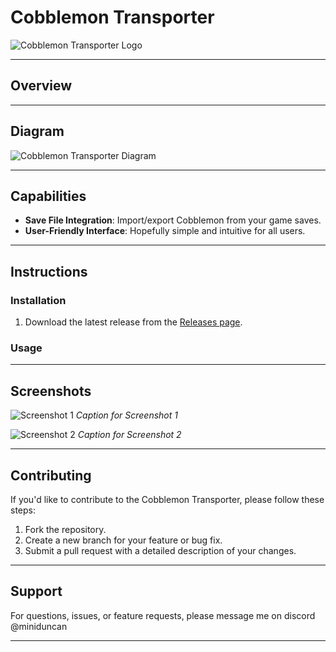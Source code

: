 # Cobblemon Transporter

![Cobblemon Transporter Logo](path/to/your/logo.png) <!-- Replace with the path to your logo -->



---

## Overview



---

## Diagram

![Cobblemon Transporter Diagram](path/to/your/diagram.png) <!-- Replace with the path to your diagram -->

---

## Capabilities

- **Save File Integration**: Import/export Cobblemon from your game saves.
- **User-Friendly Interface**: Hopefully simple and intuitive for all users.

---

## Instructions

### Installation
1. Download the latest release from the [Releases page](#).

### Usage

---

## Screenshots

![Screenshot 1](path/to/screenshot1.png) <!-- Replace with the path to your screenshot -->
*Caption for Screenshot 1*

![Screenshot 2](path/to/screenshot2.png) <!-- Replace with the path to your screenshot -->
*Caption for Screenshot 2*

---

## Contributing

If you'd like to contribute to the Cobblemon Transporter, please follow these steps:
1. Fork the repository.
2. Create a new branch for your feature or bug fix.
3. Submit a pull request with a detailed description of your changes.

---

## Support

For questions, issues, or feature requests, please message me on discord @miniduncan

---
